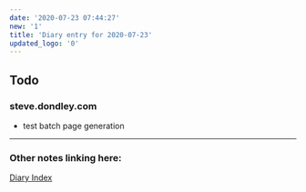 ```yaml
---
date: '2020-07-23 07:44:27'
new: '1'
title: 'Diary entry for 2020-07-23'
updated_logo: '0'
---
```

## Todo
### steve.dondley.com
* test batch page generation


---
### Other notes linking here:

[Diary Index](/diary)
